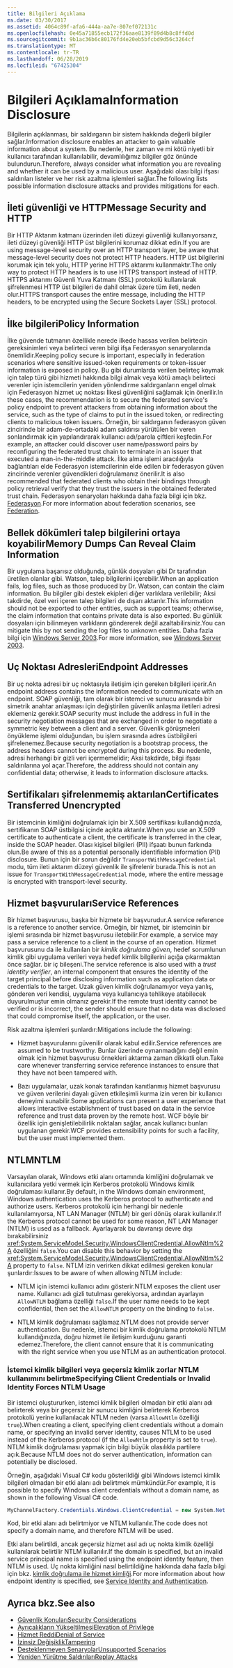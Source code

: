 ```yaml
---
title: Bilgileri Açıklama
ms.date: 03/30/2017
ms.assetid: 4064c89f-afa6-444a-aa7e-807ef072131c
ms.openlocfilehash: 0e45a71855ecb172f36aae8139f89d4b8c8ffd0d
ms.sourcegitcommit: 9b1ac36b6c80176fd4e20eb5bfcbd9d56c3264cf
ms.translationtype: MT
ms.contentlocale: tr-TR
ms.lasthandoff: 06/28/2019
ms.locfileid: "67425304"
---
```

# <a name="information-disclosure"></a><span data-ttu-id="e35fb-102">Bilgileri Açıklama</span><span class="sxs-lookup"><span data-stu-id="e35fb-102">Information Disclosure</span></span>

<span data-ttu-id="e35fb-103">Bilgilerin açıklanması, bir saldırganın bir sistem hakkında değerli bilgiler sağlar.</span><span class="sxs-lookup"><span data-stu-id="e35fb-103">Information disclosure enables an attacker to gain valuable information about a system.</span></span> <span data-ttu-id="e35fb-104">Bu nedenle, her zaman ve mi kötü niyetli bir kullanıcı tarafından kullanılabilir, devamlılığımız bilgiler göz önünde bulundurun.</span><span class="sxs-lookup"><span data-stu-id="e35fb-104">Therefore, always consider what information you are revealing and whether it can be used by a malicious user.</span></span> <span data-ttu-id="e35fb-105">Aşağıdaki olası bilgi ifşası saldırıları listeler ve her risk azaltma işlemleri sağlar.</span><span class="sxs-lookup"><span data-stu-id="e35fb-105">The following lists possible information disclosure attacks and provides mitigations for each.</span></span>

## <a name="message-security-and-http"></a><span data-ttu-id="e35fb-106">İleti güvenliği ve HTTP</span><span class="sxs-lookup"><span data-stu-id="e35fb-106">Message Security and HTTP</span></span>

<span data-ttu-id="e35fb-107">Bir HTTP Aktarım katmanı üzerinden ileti düzeyi güvenliği kullanıyorsanız, ileti düzeyi güvenliği HTTP üst bilgilerini korumaz dikkat edin.</span><span class="sxs-lookup"><span data-stu-id="e35fb-107">If you are using message-level security over an HTTP transport layer, be aware that message-level security does not protect HTTP headers.</span></span> <span data-ttu-id="e35fb-108">HTTP üst bilgilerini korumak için tek yolu, HTTP yerine HTTPS aktarımı kullanmaktır.</span><span class="sxs-lookup"><span data-stu-id="e35fb-108">The only way to protect HTTP headers is to use HTTPS transport instead of HTTP.</span></span> <span data-ttu-id="e35fb-109">HTTPS aktarımı Güvenli Yuva Katmanı (SSL) protokolü kullanılarak şifrelenmesi HTTP üst bilgileri de dahil olmak üzere tüm ileti, neden olur.</span><span class="sxs-lookup"><span data-stu-id="e35fb-109">HTTPS transport causes the entire message, including the HTTP headers, to be encrypted using the Secure Sockets Layer (SSL) protocol.</span></span>

## <a name="policy-information"></a><span data-ttu-id="e35fb-110">İlke bilgileri</span><span class="sxs-lookup"><span data-stu-id="e35fb-110">Policy Information</span></span>

<span data-ttu-id="e35fb-111">İlke güvende tutmanın özellikle nerede ilkede hassas verilen belirtecin gereksinimleri veya belirteci veren bilgi ifşa Federasyon senaryolarında önemlidir.</span><span class="sxs-lookup"><span data-stu-id="e35fb-111">Keeping policy secure is important, especially in federation scenarios where sensitive issued-token requirements or token-issuer information is exposed in policy.</span></span> <span data-ttu-id="e35fb-112">Bu gibi durumlarda verilen belirteç koymak için talep türü gibi hizmeti hakkında bilgi almak veya kötü amaçlı belirteci verenler için istemcilerin yeniden yönlendirme saldırganların engel olmak için Federasyon hizmet uç noktası İlkesi güvenliğini sağlamak için önerilir.</span><span class="sxs-lookup"><span data-stu-id="e35fb-112">In these cases, the recommendation is to secure the federated service's policy endpoint to prevent attackers from obtaining information about the service, such as the type of claims to put in the issued token, or redirecting clients to malicious token issuers.</span></span> <span data-ttu-id="e35fb-113">Örneğin, bir saldırganın federasyon güven zincirinde bir adam-de-ortadaki adam saldırısı yürütülen bir veren sonlandırmak için yapılandırarak kullanıcı adı/parola çiftleri keşfedin.</span><span class="sxs-lookup"><span data-stu-id="e35fb-113">For example, an attacker could discover user name/password pairs by reconfiguring the federated trust chain to terminate in an issuer that executed a man-in-the-middle attack.</span></span> <span data-ttu-id="e35fb-114">İlke alma işlemi aracılığıyla bağlantıları elde Federasyon istemcilerinin elde edilen bir federasyon güven zincirinde verenler güvendikleri doğrulamanız önerilir.</span><span class="sxs-lookup"><span data-stu-id="e35fb-114">It is also recommended that federated clients who obtain their bindings through policy retrieval verify that they trust the issuers in the obtained federated trust chain.</span></span> <span data-ttu-id="e35fb-115">Federasyon senaryoları hakkında daha fazla bilgi için bkz. [Federasyon](../../../../docs/framework/wcf/feature-details/federation.md).</span><span class="sxs-lookup"><span data-stu-id="e35fb-115">For more information about federation scenarios, see [Federation](../../../../docs/framework/wcf/feature-details/federation.md).</span></span>

## <a name="memory-dumps-can-reveal-claim-information"></a><span data-ttu-id="e35fb-116">Bellek dökümleri talep bilgilerini ortaya koyabilir</span><span class="sxs-lookup"><span data-stu-id="e35fb-116">Memory Dumps Can Reveal Claim Information</span></span>

<span data-ttu-id="e35fb-117">Bir uygulama başarısız olduğunda, günlük dosyaları gibi Dr tarafından üretilen olanlar gibi. Watson, talep bilgilerini içerebilir.</span><span class="sxs-lookup"><span data-stu-id="e35fb-117">When an application fails, log files, such as those produced by Dr. Watson, can contain the claim information.</span></span> <span data-ttu-id="e35fb-118">Bu bilgiler gibi destek ekipleri diğer varlıklara verilebilir; Aksi takdirde, özel veri içeren talep bilgileri de dışarı aktarılır.</span><span class="sxs-lookup"><span data-stu-id="e35fb-118">This information should not be exported to other entities, such as support teams; otherwise, the claim information that contains private data is also exported.</span></span> <span data-ttu-id="e35fb-119">Bu günlük dosyaları için bilinmeyen varlıkların göndererek değil azaltabilirsiniz.</span><span class="sxs-lookup"><span data-stu-id="e35fb-119">You can mitigate this by not sending the log files to unknown entities.</span></span> <span data-ttu-id="e35fb-120">Daha fazla bilgi için [Windows Server 2003](https://go.microsoft.com/fwlink/?LinkId=89160).</span><span class="sxs-lookup"><span data-stu-id="e35fb-120">For more information, see [Windows Server 2003](https://go.microsoft.com/fwlink/?LinkId=89160).</span></span>

## <a name="endpoint-addresses"></a><span data-ttu-id="e35fb-121">Uç Noktası Adresleri</span><span class="sxs-lookup"><span data-stu-id="e35fb-121">Endpoint Addresses</span></span>

<span data-ttu-id="e35fb-122">Bir uç nokta adresi bir uç noktasıyla iletişim için gereken bilgileri içerir.</span><span class="sxs-lookup"><span data-stu-id="e35fb-122">An endpoint address contains the information needed to communicate with an endpoint.</span></span> <span data-ttu-id="e35fb-123">SOAP güvenliği, tam olarak bir istemci ve sunucu arasında bir simetrik anahtar anlaşması için değiştirilen güvenlik anlaşma iletileri adresi eklemeniz gerekir.</span><span class="sxs-lookup"><span data-stu-id="e35fb-123">SOAP security must include the address in full in the security negotiation messages that are exchanged in order to negotiate a symmetric key between a client and a server.</span></span> <span data-ttu-id="e35fb-124">Güvenlik görüşmeleri önyükleme işlemi olduğundan, bu işlem sırasında adres üstbilgileri şifrelenemez.</span><span class="sxs-lookup"><span data-stu-id="e35fb-124">Because security negotiation is a bootstrap process, the address headers cannot be encrypted during this process.</span></span> <span data-ttu-id="e35fb-125">Bu nedenle, adresi herhangi bir gizli veri içermemelidir; Aksi takdirde, bilgi ifşası saldırılarına yol açar.</span><span class="sxs-lookup"><span data-stu-id="e35fb-125">Therefore, the address should not contain any confidential data; otherwise, it leads to information disclosure attacks.</span></span>

## <a name="certificates-transferred-unencrypted"></a><span data-ttu-id="e35fb-126">Sertifikaları şifrelenmemiş aktarılan</span><span class="sxs-lookup"><span data-stu-id="e35fb-126">Certificates Transferred Unencrypted</span></span>

<span data-ttu-id="e35fb-127">Bir istemcinin kimliğini doğrulamak için bir X.509 sertifikası kullandığınızda, sertifikanın SOAP üstbilgisi içinde açıkta aktarılır.</span><span class="sxs-lookup"><span data-stu-id="e35fb-127">When you use an X.509 certificate to authenticate a client, the certificate is transferred in the clear, inside the SOAP header.</span></span> <span data-ttu-id="e35fb-128">Olası kişisel bilgileri (PII) ifşaatı bunun farkında olun.</span><span class="sxs-lookup"><span data-stu-id="e35fb-128">Be aware of this as a potential personally identifiable information (PII) disclosure.</span></span> <span data-ttu-id="e35fb-129">Bunun için bir sorun değildir `TransportWithMessageCredential` modu, tüm ileti aktarım düzeyi güvenlik ile şifrelenir burada.</span><span class="sxs-lookup"><span data-stu-id="e35fb-129">This is not an issue for `TransportWithMessageCredential` mode, where the entire message is encrypted with transport-level security.</span></span>

## <a name="service-references"></a><span data-ttu-id="e35fb-130">Hizmet başvuruları</span><span class="sxs-lookup"><span data-stu-id="e35fb-130">Service References</span></span>

<span data-ttu-id="e35fb-131">Bir hizmet başvurusu, başka bir hizmete bir başvurudur.</span><span class="sxs-lookup"><span data-stu-id="e35fb-131">A service reference is a reference to another service.</span></span> <span data-ttu-id="e35fb-132">Örneğin, bir hizmet, bir istemcinin bir işlemi sırasında bir hizmet başvurusu iletebilir.</span><span class="sxs-lookup"><span data-stu-id="e35fb-132">For example, a service may pass a service reference to a client in the course of an operation.</span></span> <span data-ttu-id="e35fb-133">Hizmet başvurusunu da ile kullanılan bir *kimlik doğrulama güven*, hedef sorumlunun kimlik gibi uygulama verileri veya hedef kimlik bilgilerini açığa çıkarmaktan önce sağlar. bir iç bileşeni.</span><span class="sxs-lookup"><span data-stu-id="e35fb-133">The service reference is also used with a *trust identity verifier*, an internal component that ensures the identity of the target principal before disclosing information such as application data or credentials to the target.</span></span> <span data-ttu-id="e35fb-134">Uzak güven kimlik doğrulanamıyor veya yanlış, gönderen veri kendisi, uygulama veya kullanıcıya tehlikeye atabilecek duyurulmuştur emin olmanız gerekir.</span><span class="sxs-lookup"><span data-stu-id="e35fb-134">If the remote trust identity cannot be verified or is incorrect, the sender should ensure that no data was disclosed that could compromise itself, the application, or the user.</span></span>

<span data-ttu-id="e35fb-135">Risk azaltma işlemleri şunlardır:</span><span class="sxs-lookup"><span data-stu-id="e35fb-135">Mitigations include the following:</span></span>

- <span data-ttu-id="e35fb-136">Hizmet başvurularını güvenilir olarak kabul edilir.</span><span class="sxs-lookup"><span data-stu-id="e35fb-136">Service references are assumed to be trustworthy.</span></span> <span data-ttu-id="e35fb-137">Bunlar üzerinde oynanmadığını değil emin olmak için hizmet başvurusu örnekleri aktarma zaman dikkatli olun.</span><span class="sxs-lookup"><span data-stu-id="e35fb-137">Take care whenever transferring service reference instances to ensure that they have not been tampered with.</span></span>

- <span data-ttu-id="e35fb-138">Bazı uygulamalar, uzak konak tarafından kanıtlanmış hizmet başvurusu ve güven verilerini dayalı güven etkileşimli kurma izin veren bir kullanıcı deneyimi sunabilir.</span><span class="sxs-lookup"><span data-stu-id="e35fb-138">Some applications can present a user experience that allows interactive establishment of trust based on data in the service reference and trust data proven by the remote host.</span></span> <span data-ttu-id="e35fb-139">WCF böyle bir özellik için genişletilebilirlik noktaları sağlar, ancak kullanıcı bunları uygulanan gerekir.</span><span class="sxs-lookup"><span data-stu-id="e35fb-139">WCF provides extensibility points for such a facility, but the user must implemented them.</span></span>

## <a name="ntlm"></a><span data-ttu-id="e35fb-140">NTLM</span><span class="sxs-lookup"><span data-stu-id="e35fb-140">NTLM</span></span>

<span data-ttu-id="e35fb-141">Varsayılan olarak, Windows etki alanı ortamında kimliğini doğrulamak ve kullanıcılara yetki vermek için Kerberos protokolü Windows kimlik doğrulaması kullanır.</span><span class="sxs-lookup"><span data-stu-id="e35fb-141">By default, in the Windows domain environment, Windows authentication uses the Kerberos protocol to authenticate and authorize users.</span></span> <span data-ttu-id="e35fb-142">Kerberos protokolü için herhangi bir nedenle kullanılamıyorsa, NT LAN Manager (NTLM) bir geri dönüş olarak kullanılır.</span><span class="sxs-lookup"><span data-stu-id="e35fb-142">If the Kerberos protocol cannot be used for some reason, NT LAN Manager (NTLM) is used as a fallback.</span></span> <span data-ttu-id="e35fb-143">Ayarlayarak bu davranışı devre dışı bırakabilirsiniz <xref:System.ServiceModel.Security.WindowsClientCredential.AllowNtlm%2A> özelliğini `false`.</span><span class="sxs-lookup"><span data-stu-id="e35fb-143">You can disable this behavior by setting the <xref:System.ServiceModel.Security.WindowsClientCredential.AllowNtlm%2A> property to `false`.</span></span> <span data-ttu-id="e35fb-144">NTLM izin verirken dikkat edilmesi gereken konular şunlardır:</span><span class="sxs-lookup"><span data-stu-id="e35fb-144">Issues to be aware of when allowing NTLM include:</span></span>

- <span data-ttu-id="e35fb-145">NTLM için istemci kullanıcı adını gösterir.</span><span class="sxs-lookup"><span data-stu-id="e35fb-145">NTLM exposes the client user name.</span></span> <span data-ttu-id="e35fb-146">Kullanıcı adı gizli tutulması gerekiyorsa, ardından ayarlayın `AllowNTLM` bağlama özelliği `false`.</span><span class="sxs-lookup"><span data-stu-id="e35fb-146">If the user name needs to be kept confidential, then set the `AllowNTLM` property on the binding to `false`.</span></span>

- <span data-ttu-id="e35fb-147">NTLM kimlik doğrulaması sağlamaz.</span><span class="sxs-lookup"><span data-stu-id="e35fb-147">NTLM does not provide server authentication.</span></span> <span data-ttu-id="e35fb-148">Bu nedenle, istemci bir kimlik doğrulama protokolü NTLM kullandığınızda, doğru hizmet ile iletişim kurduğunu garanti edemez.</span><span class="sxs-lookup"><span data-stu-id="e35fb-148">Therefore, the client cannot ensure that it is communicating with the right service when you use NTLM as an authentication protocol.</span></span>

### <a name="specifying-client-credentials-or-invalid-identity-forces-ntlm-usage"></a><span data-ttu-id="e35fb-149">İstemci kimlik bilgileri veya geçersiz kimlik zorlar NTLM kullanımını belirtme</span><span class="sxs-lookup"><span data-stu-id="e35fb-149">Specifying Client Credentials or Invalid Identity Forces NTLM Usage</span></span>

<span data-ttu-id="e35fb-150">Bir istemci oluştururken, istemci kimlik bilgileri olmadan bir etki alanı adı belirterek veya bir geçersiz bir sunucu kimliğini belirterek Kerberos protokolü yerine kullanılacak NTLM neden (varsa `AllowNtlm` özelliği `true`).</span><span class="sxs-lookup"><span data-stu-id="e35fb-150">When creating a client, specifying client credentials without a domain name, or specifying an invalid server identity, causes NTLM to be used instead of the Kerberos protocol (if the `AllowNtlm` property is set to `true`).</span></span> <span data-ttu-id="e35fb-151">NTLM kimlik doğrulaması yapmak için bilgi büyük olasılıkla partilere açık.</span><span class="sxs-lookup"><span data-stu-id="e35fb-151">Because  NTLM does not do server authentication, information can potentially be disclosed.</span></span>

<span data-ttu-id="e35fb-152">Örneğin, aşağıdaki Visual C# kodu gösterildiği gibi Windows istemci kimlik bilgileri olmadan bir etki alanı adı belirtmek mümkündür.</span><span class="sxs-lookup"><span data-stu-id="e35fb-152">For example, it is possible to specify Windows client credentials without a domain name, as shown in the following Visual C# code.</span></span>

```csharp
MyChannelFactory.Credentials.Windows.ClientCredential = new System.Net.NetworkCredential("username", "password");
```

<span data-ttu-id="e35fb-153">Kod, bir etki alanı adı belirtmiyor ve NTLM kullanılır.</span><span class="sxs-lookup"><span data-stu-id="e35fb-153">The code does not specify a domain name, and therefore NTLM will be used.</span></span>

<span data-ttu-id="e35fb-154">Etki alanı belirtildi, ancak geçersiz hizmet asıl adı uç nokta kimlik özelliği kullanılarak belirtilir NTLM kullanılır.</span><span class="sxs-lookup"><span data-stu-id="e35fb-154">If the domain is specified, but an invalid service principal name is specified using the endpoint identity feature, then NTLM is used.</span></span> <span data-ttu-id="e35fb-155">Uç nokta kimliğini nasıl belirtildiğine hakkında daha fazla bilgi için bkz. [kimlik doğrulama ile hizmet kimliği](../../../../docs/framework/wcf/feature-details/service-identity-and-authentication.md).</span><span class="sxs-lookup"><span data-stu-id="e35fb-155">For more information about how endpoint identity is specified, see [Service Identity and Authentication](../../../../docs/framework/wcf/feature-details/service-identity-and-authentication.md).</span></span>

## <a name="see-also"></a><span data-ttu-id="e35fb-156">Ayrıca bkz.</span><span class="sxs-lookup"><span data-stu-id="e35fb-156">See also</span></span>

- [<span data-ttu-id="e35fb-157">Güvenlik Konuları</span><span class="sxs-lookup"><span data-stu-id="e35fb-157">Security Considerations</span></span>](../../../../docs/framework/wcf/feature-details/security-considerations-in-wcf.md)
- [<span data-ttu-id="e35fb-158">Ayrıcalıkların Yükseltilmesi</span><span class="sxs-lookup"><span data-stu-id="e35fb-158">Elevation of Privilege</span></span>](../../../../docs/framework/wcf/feature-details/elevation-of-privilege.md)
- [<span data-ttu-id="e35fb-159">Hizmet Reddi</span><span class="sxs-lookup"><span data-stu-id="e35fb-159">Denial of Service</span></span>](../../../../docs/framework/wcf/feature-details/denial-of-service.md)
- [<span data-ttu-id="e35fb-160">İzinsiz Değişiklik</span><span class="sxs-lookup"><span data-stu-id="e35fb-160">Tampering</span></span>](../../../../docs/framework/wcf/feature-details/tampering.md)
- [<span data-ttu-id="e35fb-161">Desteklenmeyen Senaryolar</span><span class="sxs-lookup"><span data-stu-id="e35fb-161">Unsupported Scenarios</span></span>](../../../../docs/framework/wcf/feature-details/unsupported-scenarios.md)
- [<span data-ttu-id="e35fb-162">Yeniden Yürütme Saldırıları</span><span class="sxs-lookup"><span data-stu-id="e35fb-162">Replay Attacks</span></span>](../../../../docs/framework/wcf/feature-details/replay-attacks.md)
